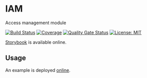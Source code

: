 # IAM

Access management module

[![Build Status](https://travis-ci.org/InseeFr/IAM.svg?branch=master)](https://travis-ci.org/inseefr/iam)
[![Coverage](https://sonarcloud.io/api/project_badges/measure?project=InseeFr_IAM&metric=coverage)](https://sonarcloud.io/dashboard?id=InseeFr_IAM)
[![Quality Gate Status](https://sonarcloud.io/api/project_badges/measure?project=InseeFr_IAM&metric=alert_status)](https://sonarcloud.io/dashboard?id=InseeFr_IAM)
[![License: MIT](https://img.shields.io/badge/License-MIT-blue.svg)](https://opensource.org/licenses/MIT)

[Storybook](https://inseefr.github.io/IAM) is available online.

## Usage

An example is deployed [online](https://inseefr.github.io/IAM/example).
